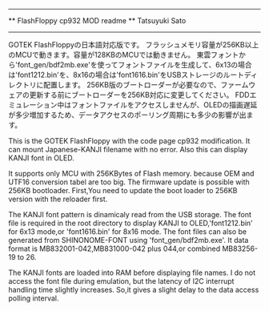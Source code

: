 ************************************
** FlashFloppy cp932 MOD readme
** Tatsuyuki Sato
************************************

GOTEK FlashFloppyの日本語対応版です。
フラッシュメモリ容量が256KB以上のMCUで動きます。容量が128KBのMCUでは動きません。
東雲フォントから'font_gen/bdf2mb.exe'を使ってフォントファイルを生成して、6x13の場合は'font1212.bin'を、8x16の場合は'font1616.bin'をUSBストレージのルートディレクトリに配置します。
256KB版のブートローダーが必要なので、ファームウェアの更新する前にブートローダーを256KB対応に変更してください。
FDDエミュレーション中はフォントファイルをアクセスしませんが、OLEDの描画遅延が多少増加するため、データアクセスのポーリング周期にも多少の影響が出ます。

This is the GOTEK FlashFloppy with the code page cp932 modification.
It can mount Japanese-KANJI filename with no error.
Also this can display KANJI font in OLED.

It supports only MCU with 256KBytes of Flash memory.
because OEM and UTF16 conversion tabel are too big.
The firmware update is possible with 256KB bootloader.
First,You need to update the boot loader to 256KB version with the reloader first.

The KANJI font pattern is dinamicaly read from the USB storage.
The font file is required in the root directory to display KANJI to OLED,'font1212.bin' for 6x13 mode,or 'font1616.bin' for 8x16 mode.
The font files can also be generated from SHINONOME-FONT using 'font_gen/bdf2mb.exe'.
It data format is MB832001-042,MB831000-042 plus 044,or combined MB83256-19 to 26.

The KANJI fonts are loaded into RAM before displaying file names.
I do not access the font file during emulation, but the latency of I2C interrupt handling time slightly increases.
So,it gives a slight delay to the data access polling interval.

